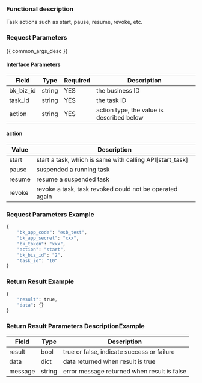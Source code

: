 ### Functional description

Task actions such as start, pause, resume, revoke, etc.

### Request Parameters

{{ common_args_desc }}

#### Interface Parameters

| Field          |  Type       | Required   |  Description             |
|---------------|------------|--------|------------------|
|   bk_biz_id   |   string     |   YES   |  the business ID |
|   task_id     |   string     |   YES   |  the task ID     |
|   action      |   string     |   YES   |  action type, the value is described below |

#### action

| Value        | Description     |
|-----------|----------|
| start     | start a task, which is same with calling API[start_task] |
| pause     | suspended a running task  |
| resume    | resume a suspended task   |
| revoke    | revoke a task, task revoked could not be operated again |

### Request Parameters Example

```python
{
    "bk_app_code": "esb_test",
    "bk_app_secret": "xxx",
    "bk_token": "xxx",
    "action": "start",
    "bk_biz_id": "2",
    "task_id": "10"
}
```

### Return Result Example

```python
{
    "result": true,
    "data": {}
}
```

### Return Result Parameters DescriptionExample

| Field      | Type      | Description      |
|-----------|----------|-----------|
|  result   |    bool    |      true or false, indicate success or failure   |
|  data     |    dict    |      data returned when result is true            |
|  message  |    string  |      error message returned when result is false  |
